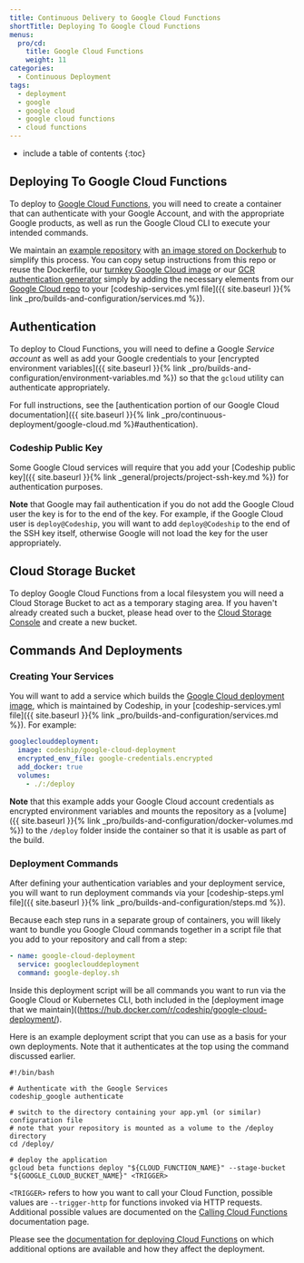 ```yaml
---
title: Continuous Delivery to Google Cloud Functions
shortTitle: Deploying To Google Cloud Functions
menus:
  pro/cd:
    title: Google Cloud Functions
    weight: 11
categories:
  - Continuous Deployment        
tags:
  - deployment
  - google
  - google cloud
  - google cloud functions
  - cloud functions
---
```


* include a table of contents
{:toc}

## Deploying To Google Cloud Functions

To deploy to [Google Cloud Functions](https://cloud.google.com/functions/), you will need to create a container that can authenticate with your Google Account, and with the appropriate Google products, as well as run the Google Cloud CLI to execute your intended commands.

We maintain an [example repository](https://github.com/codeship-library/google-cloud-deployment) with [an image stored on Dockerhub](https://hub.docker.com/r/codeship/google-cloud-deployment/) to simplify this process. You can copy setup instructions from this repo or reuse the Dockerfile, our [turnkey Google Cloud image](https://hub.docker.com/r/codeship/google-cloud-deployment/) or our [GCR authentication generator](https://hub.docker.com/r/codeship/gcr-dockercfg-generator/) simply by adding the necessary elements from our [Google Cloud repo](https://github.com/codeship-library/google-cloud-deployment) to your [codeship-services.yml file]({{ site.baseurl }}{% link _pro/builds-and-configuration/services.md %}).

## Authentication

To deploy to Cloud Functions, you will need to define a Google _Service account_ as well as add your Google credentials to your [encrypted environment variables]({{ site.baseurl }}{% link _pro/builds-and-configuration/environment-variables.md %}) so that the `gcloud` utility can authenticate appropriately.

For full instructions, see the [authentication portion of our Google Cloud documentation]({{ site.baseurl }}{% link _pro/continuous-deployment/google-cloud.md %}#authentication).

### Codeship Public Key

Some Google Cloud services will require that you add your [Codeship public key]({{ site.baseurl }}{% link _general/projects/project-ssh-key.md %}) for authentication purposes.

**Note** that Google may fail authentication if you do not add the Google Cloud user the key is for to the end of the key. For example, if the Google Cloud user is `deploy@Codeship`, you will want to add `deploy@Codeship` to the end of the SSH key itself, otherwise Google will not load the key for the user appropriately.

## Cloud Storage Bucket

To deploy Google Cloud Functions from a local filesystem you will need a Cloud Storage Bucket to act as a temporary staging area. If you haven't already created such a bucket, please head over to the [Cloud Storage Console](https://console.cloud.google.com/storage/browser) and create a new bucket.

## Commands And Deployments

### Creating Your Services

You will want to add a service which builds the [Google Cloud deployment image](https://hub.docker.com/r/codeship/google-cloud-deployment/), which is maintained by Codeship, in your [codeship-services.yml file]({{ site.baseurl }}{% link _pro/builds-and-configuration/services.md %}). For example:

```yaml
googleclouddeployment:
  image: codeship/google-cloud-deployment
  encrypted_env_file: google-credentials.encrypted
  add_docker: true
  volumes:
    - ./:/deploy
```

**Note** that this example adds your Google Cloud account credentials as encrypted environment variables and mounts the repository as a [volume]({{ site.baseurl }}{% link _pro/builds-and-configuration/docker-volumes.md %}) to the `/deploy` folder inside the container so that it is usable as part of the build.

### Deployment Commands

After defining your authentication variables and your deployment service, you will want to run deployment commands via your [codeship-steps.yml file]({{ site.baseurl }}{% link _pro/builds-and-configuration/steps.md %}).

Because each step runs in a separate group of containers, you will likely want to bundle you Google Cloud commands together in a script file that you add to your repository and call from a step:

```yaml
- name: google-cloud-deployment
  service: googleclouddeployment
  command: google-deploy.sh
```

Inside this deployment script will be all commands you want to run via the Google Cloud or Kubernetes CLI, both included in the [deployment image that we maintain]((https://hub.docker.com/r/codeship/google-cloud-deployment/).

Here is an example deployment script that you can use as a basis for your own deployments. Note that it authenticates at the top using the command discussed earlier.

```shell
#!/bin/bash

# Authenticate with the Google Services
codeship_google authenticate

# switch to the directory containing your app.yml (or similar) configuration file
# note that your repository is mounted as a volume to the /deploy directory
cd /deploy/

# deploy the application
gcloud beta functions deploy "${CLOUD_FUNCTION_NAME}" --stage-bucket "${GOOGLE_CLOUD_BUCKET_NAME}" <TRIGGER>
```

`<TRIGGER>` refers to how you want to call your Cloud Function, possible values are `--trigger-http` for functions invoked via HTTP requests. Additional possible values are documented on the [Calling Cloud Functions](https://cloud.google.com/functions/docs/calling/) documentation page.

Please see the [documentation for deploying Cloud Functions](https://cloud.google.com/functions/docs/deploying/filesystem) on which additional options are available and how they affect the deployment.
